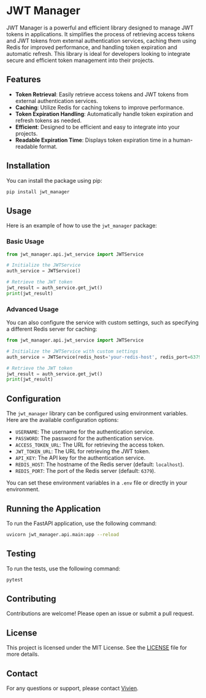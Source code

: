 # JWT Manager

JWT Manager is a powerful and efficient library designed to manage JWT tokens in applications. It simplifies the process of retrieving access tokens and JWT tokens from external authentication services, caching them using Redis for improved performance, and handling token expiration and automatic refresh. This library is ideal for developers looking to integrate secure and efficient token management into their projects.

## Features

- **Token Retrieval**: Easily retrieve access tokens and JWT tokens from external authentication services.
- **Caching**: Utilize Redis for caching tokens to improve performance.
- **Token Expiration Handling**: Automatically handle token expiration and refresh tokens as needed.
- **Efficient**: Designed to be efficient and easy to integrate into your projects.
- **Readable Expiration Time**: Displays token expiration time in a human-readable format.

## Installation

You can install the package using pip:
```sh
pip install jwt_manager
```

## Usage

Here is an example of how to use the `jwt_manager` package:

### Basic Usage

```python
from jwt_manager.api.jwt_service import JWTService

# Initialize the JWTService
auth_service = JWTService()

# Retrieve the JWT token
jwt_result = auth_service.get_jwt()
print(jwt_result)
```

### Advanced Usage

You can also configure the service with custom settings, such as specifying a different Redis server for caching:

```python
from jwt_manager.api.jwt_service import JWTService

# Initialize the JWTService with custom settings
auth_service = JWTService(redis_host='your-redis-host', redis_port=6379)

# Retrieve the JWT token
jwt_result = auth_service.get_jwt()
print(jwt_result)
```

## Configuration

The `jwt_manager` library can be configured using environment variables. Here are the available configuration options:

- `USERNAME`: The username for the authentication service.
- `PASSWORD`: The password for the authentication service.
- `ACCESS_TOKEN_URL`: The URL for retrieving the access token.
- `JWT_TOKEN_URL`: The URL for retrieving the JWT token.
- `API_KEY`: The API key for the authentication service.
- `REDIS_HOST`: The hostname of the Redis server (default: `localhost`).
- `REDIS_PORT`: The port of the Redis server (default: `6379`).

You can set these environment variables in a `.env` file or directly in your environment.

## Running the Application

To run the FastAPI application, use the following command:

```sh
uvicorn jwt_manager.api.main:app --reload
```

## Testing

To run the tests, use the following command:

```sh
pytest
```

## Contributing

Contributions are welcome! Please open an issue or submit a pull request.

## License

This project is licensed under the MIT License. See the [LICENSE](LICENSE) file for more details.

## Contact

For any questions or support, please contact [Vivien](mailto:bognetienoue@gmail.com).
```
